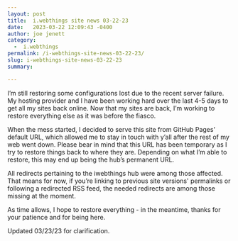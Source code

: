 ```yaml
---
layout: post
title:  i.webthings site news 03-22-23
date:   2023-03-22 12:09:43 -0400
author: joe jenett
category:
  -  i.webthings
permalink: /i-webthings-site-news-03-22-23/
slug: i-webthings-site-news-03-22-23
summary: 

---
```

<p>I’m still restoring some configurations lost due to the recent server failure. My hosting provider and I have been working hard over the last 4-5 days to get all my sites back online. Now that my sites are back, I’m working to restore everything else as it was before the fiasco.</p>
<p>When the mess started, I decided to serve this site from GitHub Pages’ default URL, which allowed me to stay in touch with y’all after the rest of my web went down. Please bear in mind that this URL has been temporary as I try to restore things back to where they are. Depending on what I’m able to restore, this may end up being the hub’s permanent URL.</p>
<p>All redirects pertaining to the iwebthings hub were among those affected. That means for now, if you’re linking to previous site versions' permalinks or following a redirected RSS feed, the needed redirects are among those missing at the moment.</p>
<p>As time allows, I hope to restore everything - in the meantime, thanks for your patience and for being here.</p>
<p>Updated 03/23/23 for clarification.</p>




<a style="display:none;" href="https://brid.gy/publish/mastodon"><small>(cross-posted to mastodon)</small></a>